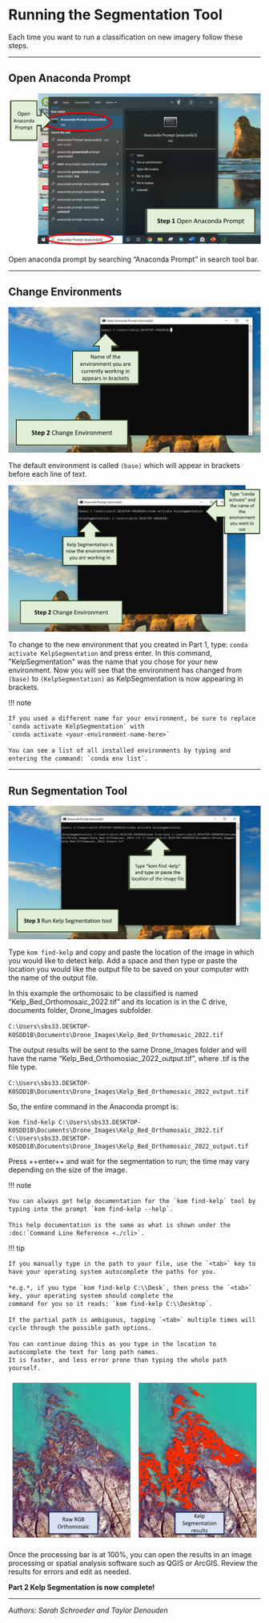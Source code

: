 # Running the Segmentation Tool

Each time you want to run a classification on new imagery follow these steps.

***

## Open Anaconda Prompt

![Open Prompt](images/open_prompt1.png)

Open anaconda prompt by searching “Anaconda Prompt” in search tool bar.

***

## Change Environments

![Change Environments 1](images/change_environments1.png)

The default environment is called `(base)` which will appear in brackets before each line of text.

![Change Environments 2](images/change_environments2.png)

To change to the new environment that you created in Part 1, type: `conda activate KelpSegmentation` and press enter.
In this command, "KelpSegmentation" was the name that you chose for your new environment.
Now you will see that the environment has changed from `(base)` to `(KelpSegmentation)` as KelpSegmentation is now appearing in brackets.

!!! note

    If you used a different name for your environment, be sure to replace `conda activate KelpSegmentation` with
    `conda activate <your-environment-name-here>`

    You can see a list of all installed environments by typing and entering the command: `conda env list`.

***

## Run Segmentation Tool

![Run Tool](images/run_tool.png)

Type `kom find-kelp` and copy and paste the location of the image in which you would like to detect kelp.  Add a space
and then type or paste the location you would like the output file to be saved on your computer with the name of the
output file.

In this example the orthomosaic to be classified is named “Kelp_Bed_Orthomosaic_2022.tif” and its location is in the C
drive, documents folder, Drone_Images subfolder.

`C:\Users\sbs33.DESKTOP-K0SDD1B\Documents\Drone_Images\Kelp_Bed_Orthomosaic_2022.tif`

The output results will be sent to the same Drone_Images folder and will have the name “Kelp_Bed_Orthomosiac_2022_output.tif”,
where .tif is the file type.

`C:\Users\sbs33.DESKTOP-K0SDD1B\Documents\Drone_Images\Kelp_Bed_Orthomosaic_2022_output.tif`

So, the entire command in the Anaconda prompt is:

```console
kom find-kelp C:\Users\sbs33.DESKTOP-K0SDD1B\Documents\Drone_Images\Kelp_Bed_Orthomosaic_2022.tif C:\Users\sbs33.DESKTOP-K0SDD1B\Documents\Drone_Images\Kelp_Bed_Orthomosaic_2022_output.tif
```

Press ++enter++ and wait for the segmentation to run; the time may vary depending on the size of the image.

!!! note

    You can always get help documentation for the `kom find-kelp` tool by typing into the prompt `kom find-kelp --help`.

    This help documentation is the same as what is shown under the :doc:`Command Line Reference <./cli>`.

!!! tip

    If you manually type in the path to your file, use the `<tab>` key to have your operating system autocomplete the paths for you.

    *e.g.*, if you type `kom find-kelp C:\\Desk`, then press the `<tab>` key, your operating system should complete the
    command for you so it reads: `kom find-kelp C:\\Desktop`.

    If the partial path is ambiguous, tapping `<tab>` multiple times will cycle through the possible path options.

    You can continue doing this as you type in the location to autocomplete the text for long path names.
    It is faster, and less error prone than typing the whole path yourself.

![Complete Segmentation](images/complete_segmentation.png)

Once the processing bar is at 100%, you can open the results in an image processing or spatial analysis software such as QGIS or ArcGIS.  Review the results for errors and edit as needed.

**Part 2 Kelp Segmentation is now complete!**

***

*Authors: Sarah Schroeder and Taylor Denouden*